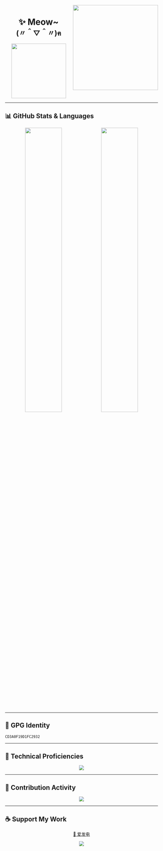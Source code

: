 <img src="https://img-302.vercel.app/api/result" align="right" width="280" />

<h1 align="center">✨ Meow~<br><sub>(〃＾▽＾〃)ฅ</sub></h1>

<p align="center">
  <img src="https://count.getloli.com/@Sn0wo2?name=Sn0wo2&theme=asoul&padding=5&offset=0&align=top&scale=1&pixelated=0&darkmode=auto" width="180" />
</p>

---

## 📊 GitHub Stats & Languages

<p align="center">
  <img src="https://github-readme-stats.vercel.app/api?username=Sn0wo2&theme=radical&include_all_commits=true&count_private=true&show_icons=true&icon_color=58a6ff&title_color=ffffff&bg_color=0d1117&border_radius=8" width="49%" />
  <img src="https://github-readme-stats.vercel.app/api/top-langs/?username=Sn0wo2&theme=radical&layout=compact&include_all_commits=true&count_private=true&hide_rank=true&icon_color=58a6ff&title_color=ffffff&bg_color=0d1117&border_radius=8" width="49%" />
</p>

---

## 🔐 GPG Identity

```bash
CD3A0F19D1FC2932
```

---

## 🎯 Technical Proficiencies

<p align="center">
  <img src="https://skillicons.dev/icons?i=go,java,ts,js,nodejs,kotlin,py,cs,dart,md,regex,npm,vite,react,vue,html,css,svg,flutter,ktor,spring,express,fastapi,redis,mysql,postgres,sqlite,mongodb,cloudflare,workers,nginx,windows,linux,ubuntu,bash,replit,gcp,git,github,githubactions,idea,azul,webstorm,pycharm,rider,vscode,visualstudio,vim,maven,gradle,postman,discord,twitter,bots,gmail" />
</p>

---

## 🐍 Contribution Activity

<p align="center">
  <img src="https://raw.githubusercontent.com/Sn0wo2/Sn0wo2/refs/heads/output/github-contribution-grid-snake.svg" />
</p>

---

## ☕ Support My Work

<p align="center">
  <a href="https://afdian.com/a/Me0wo">💖 爱发电</a>
</p>

<p align="center">
  <img src="https://capsule-render.vercel.app/api?type=waving&color=gradient&height=120&section=footer"/>
</p>
